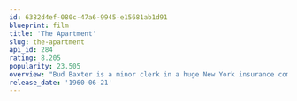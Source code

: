 ```yaml
---
id: 6382d4ef-080c-47a6-9945-e15681ab1d91
blueprint: film
title: 'The Apartment'
slug: the-apartment
api_id: 284
rating: 8.205
popularity: 23.505
overview: "Bud Baxter is a minor clerk in a huge New York insurance company, until he discovers a quick way to climb the corporate ladder. He lends out his apartment to the executives as a place to take their mistresses. Although he often has to deal with the aftermath of their visits, one night he's left with a major problem to solve."
release_date: '1960-06-21'
---
```

